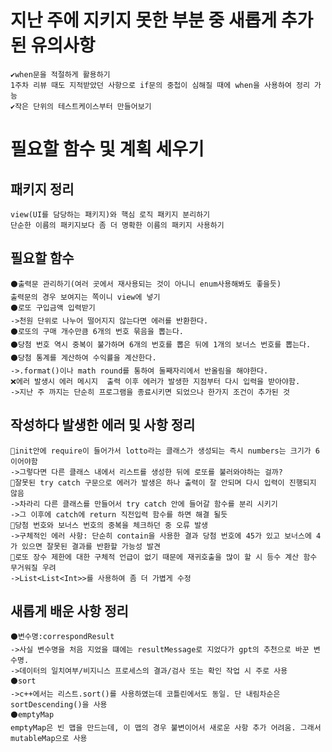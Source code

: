 # 지난 주에 지키지 못한 부분 중 새롭게 추가된 유의사항
    ✔when문을 적절하게 활용하기
    1주차 리뷰 때도 지적받았던 사항으로 if문의 중첩이 심해질 때에 when을 사용하여 정리 가능
    ✔작은 단위의 테스트케이스부터 만들어보기

# 필요할 함수 및 계획 세우기
## 패키지 정리
    view(UI를 담당하는 패키지)와 핵심 로직 패키지 분리하기
    단순한 이름의 패키지보다 좀 더 명확한 이름의 패키지 사용하기
## 필요할 함수
    ⚫출력문 관리하기(여러 곳에서 재사용되는 것이 아니니 enum사용해봐도 좋을듯)
    출력문의 경우 보여지는 쪽이니 view에 넣기
    ⚫로또 구입금액 입력받기
    ->천원 단위로 나누어 떨어지지 않는다면 에러를 반환한다.
    ⚫로또의 구매 개수만큼 6개의 번호 묶음을 뽑는다.
    ⚫당첨 번호 역시 중복이 불가하며 6개의 번호를 뽑은 뒤에 1개의 보너스 번호를 뽑는다.
    ⚫당첨 통계를 계산하여 수익률을 계산한다.
    ->.format()이나 math round를 통하여 둘째자리에서 반올림을 해야한다.
    ❌에러 발생시 에러 메시지  출력 이후 에러가 발생한 지점부터 다시 입력을 받아야함.
    ->지난 주 까지는 단순히 프로그램을 종료시키면 되었으나 한가지 조건이 추가된 것
## 작성하다 발생한 에러 및 사항 정리
    🔴init안에 require이 들어가서 lotto라는 클래스가 생성되는 즉시 numbers는 크기가 6이어야함
    ->그렇다면 다른 클래스 내에서 리스트를 생성한 뒤에 로또를 불러와야하는 걸까?
    🔴잘못된 try catch 구문으로 에러가 발생은 하나 출력이 잘 안되며 다시 입력이 진행되지 않음
    ->차라리 다른 클래스를 만들어서 try catch 안에 들어갈 함수를 분리 시키기
    ->그 이후에 catch에 return 직전입력 함수를 하면 해결 될듯
    🔴당첨 번호와 보너스 번호의 중복을 체크하던 중 오류 발생
    ->구체적인 에러 사항: 단순히 contain을 사용한 결과 당첨 번호에 45가 있고 보너스에 4가 있으면 잘못된 결과를 반환할 가능성 발견
    🔴로또 장수 제한에 대한 구체적 언급이 없기 때문에 재귀호출을 많이 할 시 등수 계산 함수 무거워질 우려
    ->List<List<Int>>를 사용하여 좀 더 가볍게 수정
## 새롭게 배운 사항 정리
    ⚫변수명:correspondResult
    ->사실 변수명을 처음 지었을 떄에는 resultMessage로 지었다가 gpt의 추천으로 바꾼 변수명.
    ->데이터의 일치여부/비지니스 프로세스의 결과/검사 또는 확인 작업 시 주로 사용
    ⚫sort
    ->c++에서는 리스트.sort()를 사용하였는데 코틀린에서도 동일. 단 내림차순은 sortDescending()을 사용
    ⚫emptyMap
    emptyMap은 빈 맵을 만드는데, 이 맵의 경우 불변이어서 새로운 사항 추가 어려움. 그래서 mutableMap으로 사용